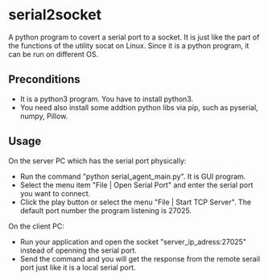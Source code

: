 # serial2socket
A python program to covert a serial port to a socket. It is just like the part of the functions of the utility socat on Linux. Since it is a python program, it can be run on different OS. 

## Preconditions
- It is a python3 program. You have to install python3.
- You need also install some addtion python libs via pip, such as pyserial, numpy, Pillow.

## Usage
On the server PC which has the serial port physically:
- Run the command "python serial_agent_main.py". It is GUI program.
- Select the menu item "File | Open Serial Port" and enter the serial port you want to connect.
- Click the play button or select the menu "File | Start TCP Server". The default port number the program listening is 27025.

On the client PC:
- Run your application and open the socket "server_ip_adress:27025" instead of openning the serial port.
- Send the command and you will get the response from the remote serail port just like it is a local serial port. 

